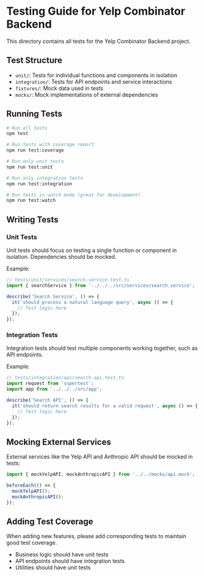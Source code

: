 # Testing Guide for Yelp Combinator Backend

This directory contains all tests for the Yelp Combinator Backend project.

## Test Structure

- `unit/`: Tests for individual functions and components in isolation
- `integration/`: Tests for API endpoints and service interactions
- `fixtures/`: Mock data used in tests
- `mocks/`: Mock implementations of external dependencies

## Running Tests

```bash
# Run all tests
npm test

# Run tests with coverage report
npm run test:coverage

# Run only unit tests
npm run test:unit

# Run only integration tests
npm run test:integration

# Run tests in watch mode (great for development)
npm run test:watch
```

## Writing Tests

### Unit Tests

Unit tests should focus on testing a single function or component in isolation. Dependencies should be mocked.

Example:
```typescript
// tests/unit/services/search.service.test.ts
import { searchService } from '../../../src/services/search.service';

describe('Search Service', () => {
  it('should process a natural language query', async () => {
    // Test logic here
  });
});
```

### Integration Tests

Integration tests should test multiple components working together, such as API endpoints.

Example:
```typescript
// tests/integration/api/search.api.test.ts
import request from 'supertest';
import app from '../../../src/app';

describe('Search API', () => {
  it('should return search results for a valid request', async () => {
    // Test logic here
  });
});
```

## Mocking External Services

External services like the Yelp API and Anthropic API should be mocked in tests:

```typescript
import { mockYelpAPI, mockAnthropicAPI } from '../../mocks/api.mock';

beforeEach(() => {
  mockYelpAPI();
  mockAnthropicAPI();
});
```

## Adding Test Coverage

When adding new features, please add corresponding tests to maintain good test coverage.

- Business logic should have unit tests
- API endpoints should have integration tests
- Utilities should have unit tests